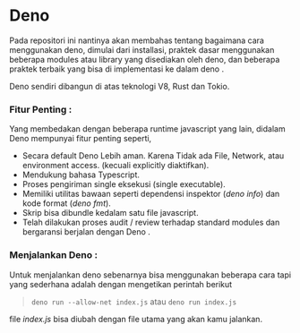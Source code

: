 # Deno
Pada repositori ini nantinya akan membahas tentang bagaimana cara menggunakan deno, dimulai dari installasi, praktek dasar menggunakan beberapa modules atau library yang disediakan oleh deno, dan beberapa praktek terbaik yang bisa di implementasi ke dalam deno .

Deno sendiri dibangun di atas teknologi V8, Rust dan Tokio.

### Fitur Penting :  
Yang membedakan dengan beberapa runtime javascript yang lain, didalam Deno  mempunyai fitur penting seperti,
- Secara default Deno Lebih aman. Karena Tidak ada File, Network, atau environment access. (kecuali explicitly diaktifkan).
- Mendukung bahasa Typescript.
- Proses pengiriman single eksekusi (single executable).
- Memiliki utilitas bawaan seperti dependensi inspektor (*deno info*) dan kode format (*deno fmt*).
- Skrip bisa dibundle kedalam satu file javascript.
- Telah dilakukan proses audit / review terhadap standard modules dan bergaransi berjalan dengan Deno .  

### Menjalankan Deno :   
Untuk menjalankan deno sebenarnya bisa menggunakan beberapa cara tapi yang sederhana adalah dengan mengetikan perintah berikut  

>  `deno run --allow-net index.js` atau `deno run index.js`  

file *index.js* bisa diubah dengan file utama yang akan kamu jalankan.